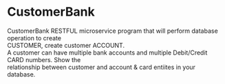 # CustomerBank
CustomerBank
RESTFUL microservice program that will perform database operation to create </br>
CUSTOMER, create customer ACCOUNT.</br>
A customer can have multiple bank accounts and multiple Debit/Credit CARD numbers. Show the</br>
relationship between customer and account & card entiites in your database.</br>

